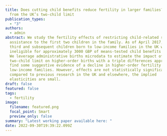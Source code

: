 ```yaml
---
title: Does cutting child benefits reduce fertility in larger families? Evidence
  from the UK’s two-child limit
publication_types:
  - "3"
authors:
  - admin
abstract: We study the fertility effects of restricting child-related social
  assistance to the first two children in the family. As of April 2017, all
  third and subsequent children born to low-income families in the UK were made
  ineligible for approximately 3000 GBP of means-tested child benefits per year.
  We leverage administrative births microdata to estimate the impact of the
  two-child limit on higher-order births with a triple differences approach. We
  find some suggestive evidence of a decline in higher-order fertility among
  low-income families. However, effects are not statistically significant and
  compared to previous research in the UK and elsewhere, the implied
  elasticities are small.
draft: false
featured: false
tags:
  - fertility
image:
  filename: featured.png
  focal_point: Smart
  preview_only: false
summary: "Latest working paper available here: "
date: 2022-09-30T19:39:22.099Z
---
```

